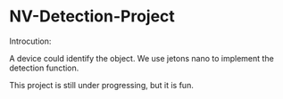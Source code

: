 # NV-Detection-Project
Introcution:

A device could identify the object. We use jetons nano to implement the detection function. 

This project is still under progressing, but it is fun.


